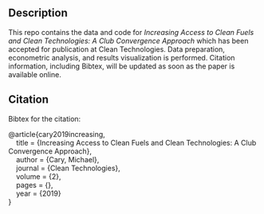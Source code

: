 ## Description

This repo contains the data and code for *Increasing Access to Clean Fuels and Clean Technologies: A Club Convergence Approach* which has been accepted for publication at Clean Technologies. Data preparation, econometric analysis, and results visualization is performed. Citation information, including Bibtex, will be updated as soon as the paper is available online.

## Citation

Bibtex for the citation:

@article{cary2019increasing,\
&nbsp;&nbsp;&nbsp;&nbsp;title = {Increasing Access to Clean Fuels and Clean Technologies: A Club Convergence Approach},\
&nbsp;&nbsp;&nbsp;&nbsp;author = {Cary, Michael},\
&nbsp;&nbsp;&nbsp;&nbsp;journal = {Clean Technologies},\
&nbsp;&nbsp;&nbsp;&nbsp;volume = {2},\
&nbsp;&nbsp;&nbsp;&nbsp;pages = {},\
&nbsp;&nbsp;&nbsp;&nbsp;year = {2019}\
}
